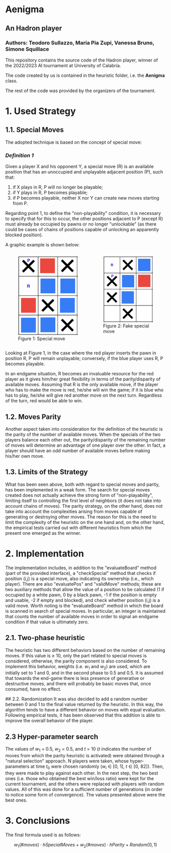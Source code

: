 # Aenigma
## An Hadron player
### Authors: Teodoro Sullazzo, Maria Pia Zupi, Vanessa Bruno, Simone Squillace

This repository contains the source code of the Hadron player, winner of the 2022/2023 AI tournament at University of Calabria.

The code created by us is contained in the heuristic folder, i.e. the **Aenigma** class.

The rest of the code was provided by the organizers of the tournament.


# 1. Used Strategy

## 1.1. Special Moves

The adopted technique is based on the concept of special move:

### _Definition 1_

Given a player X and his opponent Y, a special move (R) is an available position that has an unoccupied and unplayable adjacent position (P), such that:
1. if X plays in R, P will no longer be playable;
2. if Y plays in R, P becomes playable;
3. if P becomes playable, neither X nor Y can create new moves starting from P.

Regarding point 1, to define the "non-playability" condition, it is necessary to specify that for this to occur, the other positions adjacent to P (except R) must already be occupied by pawns or no longer "unlockable" (as there could be cases of chains of positions capable of unlocking an apparently blocked position).

A graphic example is shown below:


<div style="display:flex;">
    <figure>
        <img src="imgs/SpecialMoveExample.png">
        <figcaption>Figure 1: Special move</figcaption>
    </figure>
    <figure>
        <img src="imgs/FakeSpecial.png">
        <figcaption>Figure 2: Fake special move</figcaption>
    </figure>
</div>


Looking at Figure 1, in the case where the red player inserts the pawn in position R, P will remain unplayable; conversely, if the blue player uses R, P becomes playable.

In an endgame situation, R becomes an invaluable resource for the red player as it gives him/her great flexibility in terms of the parity/disparity of available moves. Assuming that R is the only available move, if the player who has to make the move is red, he/she will win the game; if it is blue who has to play, he/she will give red another move on the next turn. Regardless of the turn, red would be able to win.

## 1.2. Moves Parity
Another aspect taken into consideration for the definition of the heuristic is the parity of the number of available moves. When the specials of the two players balance each other out, the parity/disparity of the remaining number of moves will determine an advantage of one player over the other. In fact, a player should have an odd number of available moves before making his/her own move.

## 1.3. Limits of the Strategy
What has been seen above, both with regard to special moves and parity, has been implemented in a weak form. The search for special moves created does not actually achieve the strong form of "non-playability", limiting itself to controlling the first level of neighbors (it does not take into account chains of moves). The parity strategy, on the other hand, does not take into account the complexities arising from moves capable of generating or destroying other moves. The reason for this is the need to limit the complexity of the heuristic on the one hand and, on the other hand, the empirical tests carried out with different heuristics from which the present one emerged as the winner.

# 2. Implementation
The implementation includes, in addition to the "evaluateBoard" method (part of the provided interface), a "checkSpecial" method that checks if position (i,j) is a special move, also indicating its ownership (i.e., which player). There are also "evaluatePos" and "validMove" methods; these are two auxiliary methods that allow the value of a position to be calculated (1 if occupied by a white pawn, 0 by a black pawn, -1 if the position is empty and usable, -2 if empty and blocked), and check whether position (i,j) is a valid move. Worth noting is the "evaluateBoard" method in which the board is scanned in search of special moves. In particular, an integer is maintained that counts the number of available moves in order to signal an endgame condition if that value is ultimately zero.


## 2.1. Two-phase heuristic
The heuristic has two different behaviors based on the number of remaining moves. If this value is ≥ 10, only the part related to special moves is considered, otherwise, the parity component is also considered. To implement this behavior, weights (i.e. $w_1$ and $w_2$) are used, which are initially set to 1 and 0, and in the second phase to 0.5 and 0.5. It is assumed that towards the end-game there is less presence of generative or destructive moves, and there will probably be basic moves that, once consumed, have no effect.

## 2.2. Randomization
It was also decided to add a random number between 0 and 1 to the final value returned by the heuristic. In this way, the algorithm tends to have a different behavior on moves with equal evaluation. Following empirical tests, it has been observed that this addition is able to improve the overall behavior of the player.

## 2.3 Hyper-parameter search
The values of $w_1$ = 0.5, $w_2$ = 0.5, and $t$ = 10 ($t$ indicates the number of moves from which the parity heuristic is activated) were obtained through a "natural selection" approach. N players were taken, whose hyper-parameters at time $t_0$ were chosen randomly ($w_i$ ∈ [0, 1], $t$ ∈ [0, 82]). Then, they were made to play against each other. In the next step, the two best ones (i.e. those who obtained the best win/loss ratio) were kept for the current tournament, and the others were replaced with players with random values. All of this was done for a sufficient number of generations (in order to notice some form of convergence). The values presented above were the best ones.

# 3. Conclusions
The final formula used is as follows:

$$w_1(\#moves)\cdot hSpecialMoves + w_2(\#moves) \cdot hParity + Random(0,1)$$